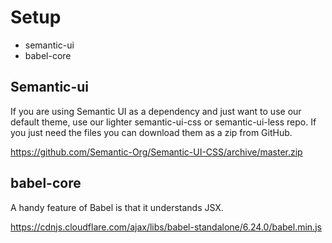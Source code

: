 # Setup

+ semantic-ui
+ babel-core

## Semantic-ui

If you are using Semantic UI as a dependency and just want to use our default theme, use our lighter semantic-ui-css or semantic-ui-less repo. If you just need the files you can download them as a zip from GitHub.

https://github.com/Semantic-Org/Semantic-UI-CSS/archive/master.zip

## babel-core

A handy feature of Babel is that it understands JSX.

https://cdnjs.cloudflare.com/ajax/libs/babel-standalone/6.24.0/babel.min.js